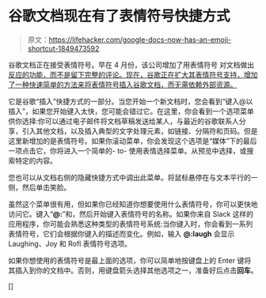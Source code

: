 # 谷歌文档现在有了表情符号快捷方式

> 原文：<https://lifehacker.com/google-docs-now-has-an-emoji-shortcut-1849473592>

谷歌文档正在接受表情符号。早在 4 月份，该公司增加了用表情符号 对文档做出 [反应的功能，而不是留下完整的评论。现在，谷歌正在扩大其表情符号支持，增加了一种快速简单的方法来将表情符号插入谷歌文档，而无需依赖外部资源。](https://www.theverge.com/2022/4/6/23012839/google-docs-emoji-reactions)



它是谷歌“插入”快捷方式的一部分。当您开始一个新文档时，您会看到“键入@以插入”，如果您开始键入太快，您可能会错过它。在这里，你会看到一个选项菜单供你选择:你可以通过电子邮件将文档草稿发送给某人，与最近的谷歌联系人分享，引入其他文档，以及插入典型的文字处理元素，如链接、分隔符和页码。但是这里新增加的是表情符号。如果你滚动菜单，你会发现这个选项是“媒体”下的最后一项点击它，你将进入一个简单的- to- 使用表情选择菜单。从预览中选择，或搜索特定的内容。

您也可以从文档右侧的隐藏快捷方式中调出此菜单。将鼠标悬停在与文本平行的一侧，然后单击笑脸。

虽然这个菜单很有用，但如果你已经知道你想要使用什么表情符号，你可以更快地访问它。键入“**@:**”和，然后开始键入表情符号的名称。如果你来自 Slack 这样的应用程序，你可能会熟悉这种类型的表情符号系统:当你键入时，你会看到一系列表情符号，它们会根据你键入的描述而变化。例如，输入 **@:laugh** 会显示 Laughing、Joy 和 Rofl 表情符号选项。

如果你想使用的表情符号是最上面的选项，你可以简单地按键盘上的 Enter 键将其插入到你的文档中。否则，用键盘箭头选择其他选项之一，准备好后点击**回车**。

[]